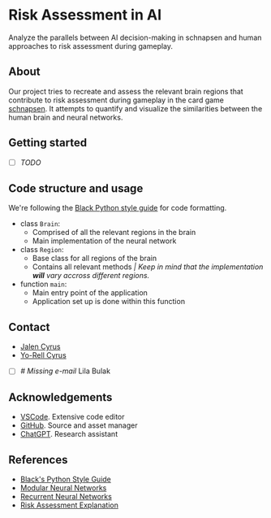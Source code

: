 # Risk Assessment in AI
Analyze the parallels between AI decision-making in schnapsen and human approaches to risk assessment during gameplay.

## About
Our project tries to recreate and assess the relevant brain regions that contribute to risk assessment during gameplay in the card game [schnapsen](https://en.wikipedia.org/wiki/Schnapsen). It attempts to quantify and visualize the similarities between the human brain and neural networks.

## Getting started
- [ ] _TODO_

## Code structure and usage
We're following the [Black Python style guide](https://black.readthedocs.io/en/stable/the_black_code_style/current_style.html) for code formatting.
- class `Brain`:
    + Comprised of all the relevant regions in the brain
    + Main implementation of the neural network
- class `Region`:
    + Base class for all regions of the brain
    + Contains all relevant methods _| Keep in mind that the implementation **will** vary accross different regions._
- function `main`:
    + Main entry point of the application
    + Application set up is done within this function

## Contact
- [Jalen Cyrus](mailto:jalennaarden@gmail.com?subject=[Project%20IS]%20Question)
- [Yo-Rell Cyrus](mailto:yorellcyrus@gmail.com?subject=[Project%20IS]%20Question)
- [ ] _# Missing e-mail_ Lila Bulak

## Acknowledgements
- [VSCode](https://code.visualstudio.com/). Extensive code editor
- [GitHub](https://github.com/). Source and asset manager
- [ChatGPT](https://chat.openai.com/). Research assistant

## References
- [Black's Python Style Guide](https://black.readthedocs.io/en/stable/the_black_code_style/current_style.html)
- [Modular Neural Networks](https://en.wikipedia.org/wiki/Modular_neural_network)
- [Recurrent Neural Networks](https://en.wikipedia.org/wiki/Recurrent_neural_network)
- [Risk Assessment Explanation](https://en.wikipedia.org/wiki/Risk_assessment)